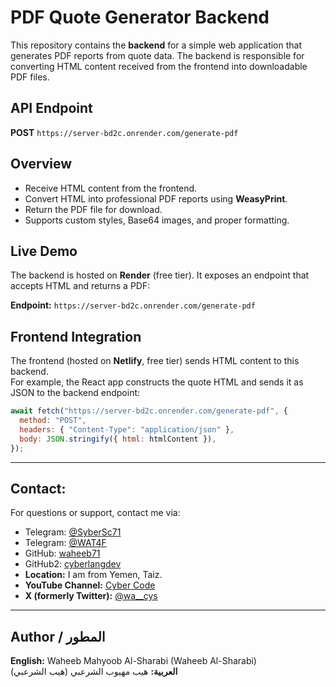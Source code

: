 # PDF Quote Generator Backend

This repository contains the **backend** for a simple web application that generates PDF reports from quote data. The backend is responsible for converting HTML content received from the frontend into downloadable PDF files.
## API Endpoint

**POST** `https://server-bd2c.onrender.com/generate-pdf`
## Overview

- Receive HTML content from the frontend.
- Convert HTML into professional PDF reports using **WeasyPrint**.
- Return the PDF file for download.
- Supports custom styles, Base64 images, and proper formatting.

## Live Demo

The backend is hosted on **Render** (free tier). It exposes an endpoint that accepts HTML and returns a PDF:  

**Endpoint:** `https://server-bd2c.onrender.com/generate-pdf`  

## Frontend Integration

The frontend (hosted on **Netlify**, free tier) sends HTML content to this backend.  
For example, the React app constructs the quote HTML and sends it as JSON to the backend endpoint:

```javascript
await fetch("https://server-bd2c.onrender.com/generate-pdf", {
  method: "POST",
  headers: { "Content-Type": "application/json" },
  body: JSON.stringify({ html: htmlContent }),
});
```


---
##  Contact:
For questions or support, contact me via:
- Telegram: [@SyberSc71](https://t.me/SyberSc71)
- Telegram: [@WAT4F](https://t.me/WAT4F)
- GitHub: [waheeb71](https://github.com/waheeb71)
- GitHub2: [cyberlangdev](https://github.com/cyberlangdev)
- **Location:** I am from Yemen, Taiz.
- **YouTube Channel:** [Cyber Code](https://www.youtube.com/@cyber_code1)
- **X (formerly Twitter):** [@wa__cys](https://x.com/wa__cys)

---
## Author / المطور

**English:** Waheeb Mahyoob Al-Sharabi (Waheeb Al-Sharabi)  
**العربية:** هيب مهيوب الشرعبي (هيب الشرعبي)

